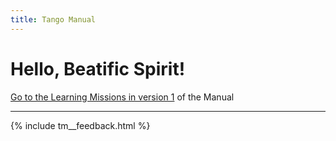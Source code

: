 ```yaml
---
title: Tango Manual
---
```



# Hello, Beatific Spirit!

[Go to the Learning Missions in version 1](v1/index.md) of the Manual





---
{% include tm__feedback.html %}
